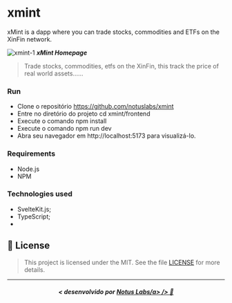 # xmint

xMint is a dapp where you can trade stocks, commodities and ETFs on the XinFin network.

![xmint-1](https://github.com/notuslabs/xmint/assets/35041924/df3f365e-2be4-4c7a-b294-cfe9e3a74f89)
***xMint Homepage***

> Trade stocks, commodities, etfs on the XinFin, this track the price of real world assets......

### Run
 - Clone o repositório https://github.com/notuslabs/xmint
 - Entre no diretório do projeto cd xmint/frontend
 - Execute o comando npm install
 - Execute o comando npm run dev
 - Abra seu navegador em http://localhost:5173 para visualizá-lo.

### Requirements
 - Node.js
 - NPM


### Technologies used
- SvelteKit.js;
- TypeScript;
- 


## 📜 License

> This project is licensed under the MIT. See the file [LICENSE](https://github.com/jonyreis/vuttr/blob/main/LICENSE.md) for more details.

---

##### <p align="center"> <strong> < desenvolvido por <a href="https://www.notuslabs.xyz/">Notus Labs/a> /> </strong> 👋

